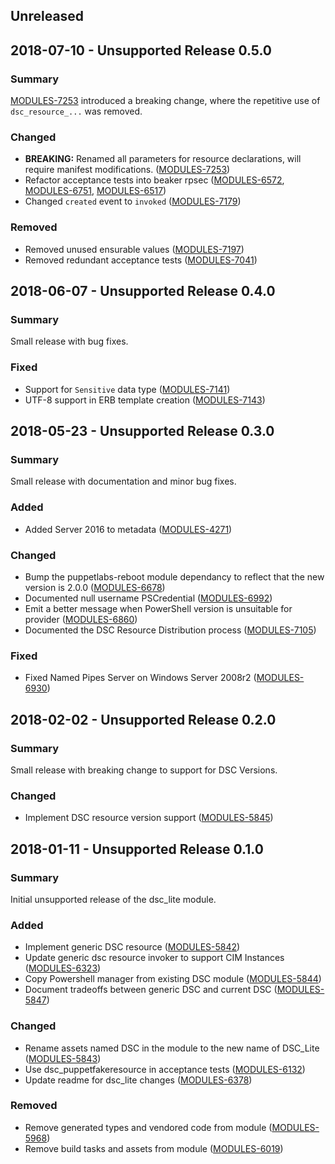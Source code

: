 ## Unreleased

## 2018-07-10 - Unsupported Release 0.5.0

### Summary

[MODULES-7253](https://tickets.puppetlabs.com/browse/MODULES-7253) introduced a breaking change, where the repetitive use of `dsc_resource_...` was removed.

### Changed

- **BREAKING:**  Renamed all parameters for resource declarations, will require manifest modifications. ([MODULES-7253](https://tickets.puppetlabs.com/browse/MODULES-7253))
- Refactor acceptance tests into beaker rpsec ([MODULES-6572](https://tickets.puppetlabs.com/browse/MODULES-6572), [MODULES-6751](https://tickets.puppetlabs.com/browse/MODULES-6751), [MODULES-6517](https://tickets.puppetlabs.com/browse/MODULES-6517))
- Changed `created` event to `invoked` ([MODULES-7179](https://tickets.puppetlabs.com/browse/MODULES-7179))

### Removed

- Removed unused ensurable values ([MODULES-7197](https://tickets.puppetlabs.com/browse/MODULES-7197))
- Removed redundant acceptance tests ([MODULES-7041](https://tickets.puppetlabs.com/browse/MODULES-7041))

## 2018-06-07 - Unsupported Release 0.4.0

### Summary

Small release with bug fixes.

### Fixed

- Support for `Sensitive` data type ([MODULES-7141](https://tickets.puppetlabs.com/browse/MODULES-7141))
- UTF-8 support in ERB template creation ([MODULES-7143](https://tickets.puppetlabs.com/browse/MODULES-7143))

## 2018-05-23 - Unsupported Release 0.3.0

### Summary

Small release with documentation and minor bug fixes.

### Added

- Added Server 2016 to metadata ([MODULES-4271](https://tickets.puppetlabs.com/browse/MODULES-4271))

### Changed

- Bump the puppetlabs-reboot module dependancy to reflect that the new version is 2.0.0 ([MODULES-6678](https://tickets.puppetlabs.com/browse/MODULES-6678))
- Documented null username PSCredential ([MODULES-6992](https://tickets.puppetlabs.com/browse/MODULES-6992))
- Emit a better message when PowerShell version is unsuitable for provider ([MODULES-6860](https://tickets.puppetlabs.com/browse/MODULES-6860))
- Documented the DSC Resource Distribution process ([MODULES-7105](https://tickets.puppetlabs.com/browse/MODULES-7105))

### Fixed

- Fixed Named Pipes Server on Windows Server 2008r2 ([MODULES-6930](https://tickets.puppetlabs.com/browse/MODULES-6930))


## 2018-02-02 - Unsupported Release 0.2.0

### Summary

Small release with breaking change to support for DSC Versions.

### Changed

- Implement DSC resource version support ([MODULES-5845](https://tickets.puppetlabs.com/browse/MODULES-5845))


## 2018-01-11 - Unsupported Release 0.1.0

### Summary

Initial unsupported release of the dsc_lite module.

### Added

- Implement generic DSC resource ([MODULES-5842](https://tickets.puppetlabs.com/browse/MODULES-5842))
- Update generic dsc resource invoker to support CIM Instances ([MODULES-6323](https://tickets.puppetlabs.com/browse/MODULES-6323))
- Copy Powershell manager from existing DSC module ([MODULES-5844](https://tickets.puppetlabs.com/browse/MODULES-5844))
- Document tradeoffs between generic DSC and current DSC ([MODULES-5847](https://tickets.puppetlabs.com/browse/MODULES-5847))

### Changed

- Rename assets named DSC in the module to the new name of DSC_Lite ([MODULES-5843](https://tickets.puppetlabs.com/browse/MODULES-5843))
- Use dsc_puppetfakeresource in acceptance tests ([MODULES-6132](https://tickets.puppetlabs.com/browse/MODULES-6132))
- Update readme for dsc_lite changes ([MODULES-6378](https://tickets.puppetlabs.com/browse/MODULES-6378))

### Removed

- Remove generated types and vendored code from module ([MODULES-5968](https://tickets.puppetlabs.com/browse/MODULES-5968))
- Remove build tasks and assets from module ([MODULES-6019](https://tickets.puppetlabs.com/browse/MODULES-6019))

